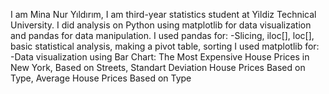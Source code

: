 I am Mina Nur Yıldırım, I am third-year statistics student at Yildiz Technical University. 
I did analysis on Python using matplotlib for data visualization and pandas for data manipulation. 
I used pandas for:
-Slicing, iloc[], loc[], basic statistical analysis, making a pivot table, sorting
I used matplotlib for:
-Data visualization using Bar Chart: The Most Expensive House Prices in New York, Based on Streets, Standart Deviation House Prices Based on Type, Average House Prices Based on Type
